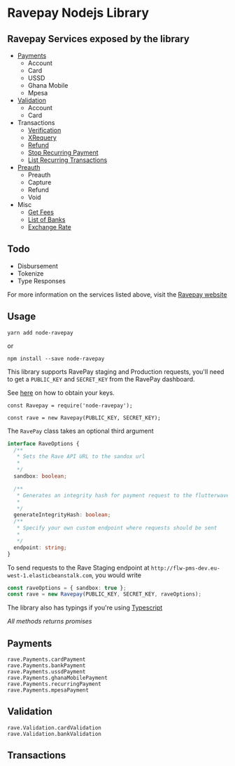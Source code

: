 # Ravepay Nodejs Library

## Ravepay Services exposed by the library

* [Payments](https://flutterwavedevelopers.readme.io/v2.0/reference#rave-parameters)
  * Account
  * Card
  * USSD
  * Ghana Mobile
  * Mpesa
* [Validation](https://flutterwavedevelopers.readme.io/v2.0/reference#rave-validation)
  * Account
  * Card
* Transactions
  * [Verification](https://flutterwavedevelopers.readme.io/v2.0/reference#transaction-status-check)
  * [XRequery](https://flutterwavedevelopers.readme.io/v2.0/reference#xrequery-transaction-verification)
  * [Refund](https://flutterwavedevelopers.readme.io/v2.0/reference#refund)
  * [Stop Recurring Payment](https://flutterwavedevelopers.readme.io/v2.0/reference#stop-recurring-payment)
  * [List Recurring Transactions](https://flutterwavedevelopers.readme.io/v2.0/reference#list-all-recurring-transactions)
* [Preauth](https://flutterwavedevelopers.readme.io/v2.0/reference#introduction-1)
  * Preauth
  * Capture
  * Refund
  * Void
* Misc
  * [Get Fees](https://flutterwavedevelopers.readme.io/v2.0/reference#get-fees)
  * [List of Banks](https://flutterwavedevelopers.readme.io/v2.0/reference#list-of-banks)
  * [Exchange Rate](https://flutterwavedevelopers.readme.io/v2.0/reference#ratesforexinput)

## Todo

* Disbursement
* Tokenize
* Type Responses

For more information on the services listed above, visit the [Ravepay website](https://ravepay.co)

## Usage

`yarn add node-ravepay`

or

`npm install --save node-ravepay`

This library supports RavePay staging and Production requests, you'll need to get a `PUBLIC_KEY` and `SECRET_KEY` from the RavePay dashboard.

See [here](https://flutterwavedevelopers.readme.io/docs/setting-up-on-rave) on how to obtain your keys.

```
const Ravepay = require('node-ravepay');

const rave = new Ravepay(PUBLIC_KEY, SECRET_KEY);
```

The `RavePay` class takes an optional third argument

```ts
interface RaveOptions {
  /**
   * Sets the Rave API URL to the sandox url
   *
   */
  sandbox: boolean;

  /**
   * Generates an integrity hash for payment request to the flutterwave API
   *
   */
  generateIntegrityHash: boolean;
  /**
   * Specify your own custom endpoint where requests should be sent
   *
   */
  endpoint: string;
}
```

To send requests to the Rave Staging endpoint at `http://flw-pms-dev.eu-west-1.elasticbeanstalk.com`, you would write

```ts
const raveOptions = { sandbox: true };
const rave = new Ravepay(PUBLIC_KEY, SECRET_KEY, raveOptions);
```

The library also has typings if you're using [Typescript](https://typescriptlang.org)

_All methods returns promises_

## Payments

```
rave.Payments.cardPayment
rave.Payments.bankPayment
rave.Payments.ussdPayment
rave.Payments.ghanaMobilePayment
rave.Payments.recurringPayment
rave.Payments.mpesaPayment
```

## Validation

```
rave.Validation.cardValidation
rave.Validation.bankValidation
```

## Transactions

```

```
